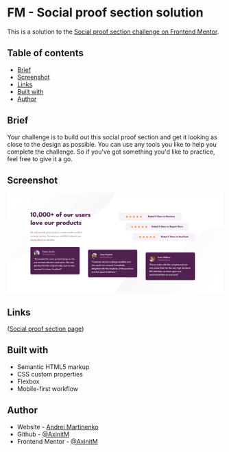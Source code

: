 # FM - Social proof section solution

This is a solution to the [Social proof section challenge on Frontend Mentor](https://www.frontendmentor.io/challenges/social-proof-section-6e0qTv_bA).

## Table of contents
- [Brief](#brief)
- [Screenshot](#screenshot)
- [Links](#links)
- [Built with](#built-with)
- [Author](#author)

## Brief
Your challenge is to build out this social proof section and get it looking as close to the design as possible.
You can use any tools you like to help you complete the challenge. So if you've got something you'd like to practice, feel free to give it a go.

## Screenshot

![](./images/screenshot.png)

## Links

([Social proof section page](https://axinitm.github.io/FM-Social-proof-section/))

## Built with

- Semantic HTML5 markup
- CSS custom properties
- Flexbox
- Mobile-first workflow

## Author

- Website - [Andrei Martinenko](https://www.frontender.biz)
- Github - [@AxinitM](https://www.frontendmentor.io/profile/AxinitM)
- Frontend Mentor - [@AxinitM](https://github.com/AxinitM)
